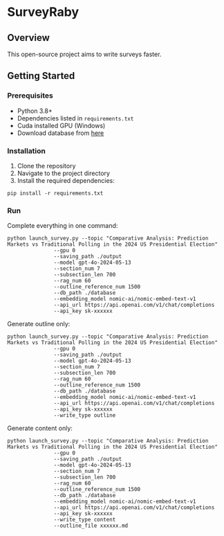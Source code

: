 # SurveyRaby

## Overview
This open-source project aims to write surveys faster.

## Getting Started
### Prerequisites
- Python 3.8+
- Dependencies listed in `requirements.txt`
- Cuda installed GPU (Windows)
- Download database from [here](https://1drv.ms/u/c/8761b6d10f143944/EaqWZ4_YMLJIjGsEB_qtoHsBoExJ8bdppyBc1uxgijfZBw?e=2EIzti)

### Installation
1. Clone the repository
2. Navigate to the project directory
3. Install the required dependencies:

```
pip install -r requirements.txt
```

### Run

Complete everything in one command:
```
python launch_survey.py --topic "Comparative Analysis: Prediction Markets vs Traditional Polling in the 2024 US Presidential Election" 
               --gpu 0
               --saving_path ./output
               --model gpt-4o-2024-05-13
               --section_num 7
               --subsection_len 700
               --rag_num 60
               --outline_reference_num 1500
               --db_path ./database
               --embedding_model nomic-ai/nomic-embed-text-v1
               --api_url https://api.openai.com/v1/chat/completions
               --api_key sk-xxxxxx
```

Generate outline only:
```
python launch_survey.py --topic "Comparative Analysis: Prediction Markets vs Traditional Polling in the 2024 US Presidential Election" 
               --gpu 0
               --saving_path ./output
               --model gpt-4o-2024-05-13
               --section_num 7
               --subsection_len 700
               --rag_num 60
               --outline_reference_num 1500
               --db_path ./database
               --embedding_model nomic-ai/nomic-embed-text-v1
               --api_url https://api.openai.com/v1/chat/completions
               --api_key sk-xxxxxx
               --write_type outline
```

Generate content only:
```
python launch_survey.py --topic "Comparative Analysis: Prediction Markets vs Traditional Polling in the 2024 US Presidential Election" 
               --gpu 0
               --saving_path ./output
               --model gpt-4o-2024-05-13
               --section_num 7
               --subsection_len 700
               --rag_num 60
               --outline_reference_num 1500
               --db_path ./database
               --embedding_model nomic-ai/nomic-embed-text-v1
               --api_url https://api.openai.com/v1/chat/completions
               --api_key sk-xxxxxx
               --write_type content
               --outline_file xxxxxx.md
```
